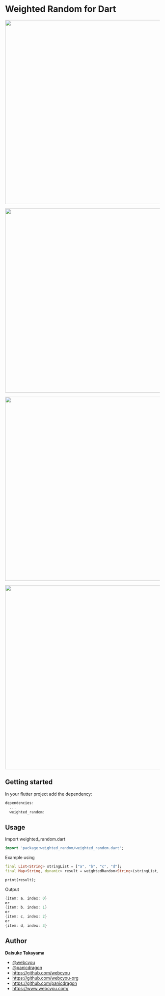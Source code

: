 # Weighted Random for Dart
<p align="center">
  <img width="600" src="https://user-images.githubusercontent.com/1584153/222500856-0981101f-684b-4b05-b939-91258a379c4a.png">
</p>

<p align="center">
  <img width="600" src="https://user-images.githubusercontent.com/1584153/224507285-c2c353d0-5d90-424c-ae7d-0b81966fa76f.png">
</p>

<p align="center">
  <img width="600" src="https://user-images.githubusercontent.com/1584153/224507289-130ac7b4-732e-42bc-9f19-daf89cea9115.png">
</p>

<p align="center">
  <img width="600" src="https://user-images.githubusercontent.com/1584153/224507290-9d747662-18c8-4022-a9a3-58e8ee4e6f86.png">
</p>

## Getting started

In your flutter project add the dependency:

```dart
dependencies:
  ...
  weighted_random:
```

## Usage

Import weighted_random.dart

```dart
import 'package:weighted_random/weighted_random.dart';
```

Example using

```dart
final List<String> stringList = ["a", "b", "c", "d"];
final Map<String, dynamic> result = weightedRandom<String>(stringList, [40, 20, 60, 20]);

print(result);
```

Output

```dart
{item: a, index: 0}
or
{item: b, index: 1}
or
{item: c, index: 2}
or
{item: d, index: 3}
```

## Author

**Daisuke Takayama**

-   [@webcyou](https://twitter.com/webcyou)
-   [@panicdragon](https://twitter.com/panicdragon)
-   <https://github.com/webcyou>
-   <https://github.com/webcyou-org>
-   <https://github.com/panicdragon>
-   <https://www.webcyou.com/>
